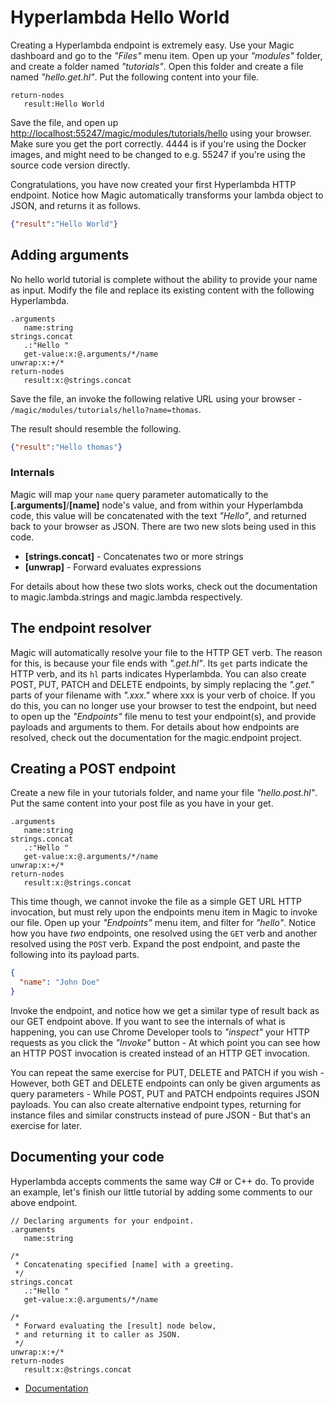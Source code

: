 
# Hyperlambda Hello World

Creating a Hyperlambda endpoint is extremely easy. Use your Magic dashboard and go to the _"Files"_
menu item. Open up your _"modules"_ folder, and create a folder named _"tutorials"_. Open this folder
and create a file named _"hello.get.hl"_. Put the following content into your file.

```
return-nodes
   result:Hello World
```

Save the file, and open up [http://localhost:55247/magic/modules/tutorials/hello](http://localhost:55247/magic/modules/tutorials/hello)
using your browser. Make sure you get the port correctly. 4444 is if you're using the Docker images,
and might need to be changed to e.g. 55247 if you're using the source code version directly.

Congratulations, you have now created your first Hyperlambda HTTP endpoint. Notice how Magic automatically
transforms your lambda object to JSON, and returns it as follows.

```json
{"result":"Hello World"}
```

## Adding arguments

No hello world tutorial is complete without the ability to provide your name as input. Modify the file
and replace its existing content with the following Hyperlambda.

```
.arguments
   name:string
strings.concat
   .:"Hello "
   get-value:x:@.arguments/*/name
unwrap:x:+/*
return-nodes
   result:x:@strings.concat
```

Save the file, an invoke the following relative URL using your browser - `/magic/modules/tutorials/hello?name=thomas`.

The result should resemble the following.

```json
{"result":"Hello thomas"}
```

### Internals

Magic will map your `name` query parameter automatically to the **[.arguments]**/**[name]** node's value,
and from within your Hyperlambda code, this value will be concatenated with the text _"Hello"_, and returned
back to your browser as JSON. There are two new slots being used in this code.

* __[strings.concat]__ - Concatenates two or more strings
* __[unwrap]__ - Forward evaluates expressions

For details about how these two slots works, check out the documentation to magic.lambda.strings
and magic.lambda respectively.

## The endpoint resolver

Magic will automatically resolve your file to the HTTP GET verb. The reason for this, is because your file
ends with _".get.hl"_. Its `get` parts indicate the HTTP verb, and its `hl` parts indicates Hyperlambda.
You can also create POST, PUT, PATCH and DELETE endpoints, by simply replacing the _".get."_ parts of
your filename with _".xxx."_ where xxx is your verb of choice. If you do this, you can no longer
use your browser to test the endpoint, but need to open up the _"Endpoints"_ file menu to test your
endpoint(s), and provide payloads and arguments to them. For details about how endpoints are resolved,
check out the documentation for the magic.endpoint project.

## Creating a POST endpoint

Create a new file in your tutorials folder, and name your file _"hello.post.hl"_. Put the same content
into your post file as you have in your get.

```
.arguments
   name:string
strings.concat
   .:"Hello "
   get-value:x:@.arguments/*/name
unwrap:x:+/*
return-nodes
   result:x:@strings.concat
```

This time though, we cannot invoke the file as a simple GET URL HTTP invocation, but must rely upon the endpoints
menu item in Magic to invoke our file. Open up your _"Endpoints"_ menu item, and filter for _"hello"_. Notice how
you have _two_ endpoints, one resolved using the `GET` verb and another resolved using the `POST` verb. Expand the
post endpoint, and paste the following into its payload parts.

```json
{
  "name": "John Doe"
}
```

Invoke the endpoint, and notice how we get a similar type of result back as our GET endpoint above. If you want
to see the internals of what is happening, you can use Chrome Developer tools to _"inspect"_ your HTTP requests
as you click the _"Invoke"_ button - At which point you can see how an HTTP POST invocation is created instead of
an HTTP GET invocation.

You can repeat the same exercise for PUT, DELETE and PATCH if you wish - However, both GET and DELETE endpoints
can only be given arguments as query parameters - While POST, PUT and PATCH endpoints requires JSON payloads.
You can also create alternative endpoint types, returning for instance files and similar constructs instead of
pure JSON - But that's an exercise for later.

## Documenting your code

Hyperlambda accepts comments the same way C# or C++ do. To provide an example, let's finish our
little tutorial by adding some comments to our above endpoint.

```
// Declaring arguments for your endpoint.
.arguments
   name:string

/*
 * Concatenating specified [name] with a greeting.
 */
strings.concat
   .:"Hello "
   get-value:x:@.arguments/*/name

/*
 * Forward evaluating the [result] node below,
 * and returning it to caller as JSON.
 */
unwrap:x:+/*
return-nodes
   result:x:@strings.concat
```

* [Documentation](/documentation/)
